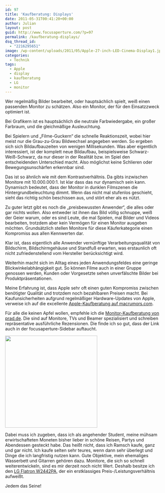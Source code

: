 ```yaml
---
id: 97
title: 'Kaufberatung: Displays'
date: 2011-05-31T00:41:20+00:00
author: Julian
layout: post
guid: http://www.focusaperture.com/?p=97
permalink: /kaufberatung-displays/
dsq_thread_id:
  - "2216295651"
image: /wp-content/uploads/2011/05/Apple-27-inch-LED-Cinema-Display1.jpg
categories:
  - Technik
tags:
  - Apple
  - display
  - kaufberatung
  - LG
  - monitor
---
```

Wer regelmäßig Bilder bearbeitet, oder hauptsächlich spielt, weiß einen passenden Monitor zu schätzen. Also ein Monitor, der für den Einsatzzweck optimiert ist.

Bei Grafikern ist es hauptsächlich die neutrale Farbwiedergabe, ein großer Farbraum, und die gleichmäßige Ausleuchtung. 

Bei Spielern und &#8222;Filme-Guckern&#8220; die schnelle Reaktionszeit, wobei hier meist nur die Grau-zu-Grau Bildwechsel angegeben werden. So ergeben sich sich Bildaufbauzeiten von wenigen Millisekunden. Was aber eigentlich interessiert, ist der komplett neue Bildaufbau, beispielsweise Schwarz-Weiß-Schwarz, da nur dieser in der Realität bzw. im Spiel den entscheidenden Unterschied macht. Also möglichst keine Schlieren oder Bewegungsunschärfen erkennbar sind.
  
Das ist so ähnlich wie mit dem Kontrastverhältnis. Da gibts inzwischen Monitore mit 10.000.000:1. Ist klar dass das nur dynamisch sein kann. Dynamisch bedeutet, dass der Monitor in dunklen Filmszenen die Hintergrundbeleuchtung dimmt. Wenn das nicht mal stufenlos geschieht, sieht das richtig schön beschissen aus, und stört eher als es nützt.

Zu guter letzt gibt es noch die &#8222;preisbewussten Anwender&#8220;, die alles oder gar nichts wollen. Also entweder ist ihnen das Bild völlig schnuppe, weiß der Geier warum, oder es sind Leute, die mal Spielen, mal Bilder und Videos bearbeiten, trotzdem aber kein Vermögen für einen Monitor ausgeben möchten. Grundsätzlich stellen Monitore für diese Käuferkategorie einen Kompromiss aus allen Kennwerten dar.

Klar ist, dass eigentlich alle Anwender vernünftige Verarbeitungsqualität von Bildschirm, Bildschirmgehäuse und Standfuß erwarten, was erstaunlich oft nicht zufriedenstellend vom Hersteller berücksichtigt wird.
  
Weiterhin macht sich im Alltag eines jeden Anwendungsfeldes eine geringe Blickwinkelabhängigkeit gut. So können Filme auch in einer Gruppe genossen werden, Kunden oder Vorgesetzte sehen unverfälschte Bilder bei Produktpräsentationen.

Meine Erfahrung ist, dass Apple sehr oft einen guten Kompromiss zwischen benötigter Qualität und trotzdem noch bezahlbaren Preisen macht. Bei Kaufunsicherheiten aufgrund regelmäßiger Hardware-Updates von Apple, verweise ich auf die excellente <a href="http://buyersguide.macrumors.com/" target="_blank">Apple-Kaufberatung auf macrumors.com</a>.

Für alle die keinen Apfel wollen, empfehle ich die <a href="http://www.prad.de/new/monitore/kaufberatung/start.html" target="_blank">Monitor-Kaufberatung von prad.de</a>. Die sind auf Monitore, TVs und Beamer spezialisiert und schreiben repräsentative ausführliche Rezensionen. Die finde ich so gut, dass der Link auch in der focusaperture-Sidebar auftaucht.
  
[<img src="https://i0.wp.com/www.focusaperture.com/wp-content/uploads/2011/05/LG-Flatron-W2442PA1-300x300.jpg?resize=300%2C300" alt="" title="LG Flatron W2442PA" width="300" height="300" class="alignright size-medium wp-image-139" srcset="https://i2.wp.com/focusaperture.com/wp-content/uploads/2011/05/LG-Flatron-W2442PA1.jpg?resize=300%2C300 300w, https://i2.wp.com/focusaperture.com/wp-content/uploads/2011/05/LG-Flatron-W2442PA1.jpg?resize=150%2C150 150w, https://i2.wp.com/focusaperture.com/wp-content/uploads/2011/05/LG-Flatron-W2442PA1.jpg?w=400 400w" sizes="(max-width: 300px) 100vw, 300px" data-recalc-dims="1" />](https://i2.wp.com/www.focusaperture.com/wp-content/uploads/2011/05/LG-Flatron-W2442PA1.jpg)

Dabei muss ich zugeben, dass ich als angehender Student, meine mühsam erwirtschafteten Moneten bisher lieber in schöne Reisen, Partys und Abendessen gesteckt habe. Das heißt nicht, dass ich Ramsch kaufe, ganz und gar nicht. Ich kaufe selten sehr teures, wenn dann sehr überlegt und Dinge die ich langfristig nutzen kann. Gute Objektive, mein ehemaliges Wasserbett und Gitarren gehören dazu. Monitore, die sich so schnell weiterentwickeln, sind es mir derzeit noch nicht Wert. Deshalb besitze ich den <a href="http://www.amazon.de/LG-W2442PA-BF-LCD-Display-Breitbildformat-Lautsprecher/dp/B001NWD3BW" target="_blank">LG Flatron W2442PA</a>, der ein erstklassiges Preis-/Leistungsverhältnis aufweißt.

Jedem das Seine!